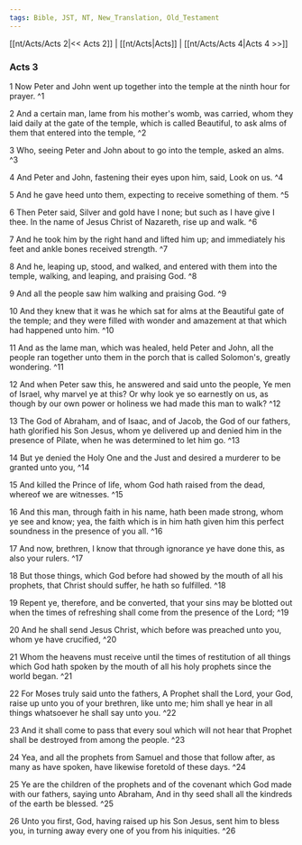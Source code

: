 ```yaml
---
tags: Bible, JST, NT, New_Translation, Old_Testament
---
```


[[nt/Acts/Acts 2|<< Acts 2]] | [[nt/Acts|Acts]] | [[nt/Acts/Acts 4|Acts 4 >>]]

### Acts 3

1 Now Peter and John went up together into the temple at the ninth hour for prayer.  ^1

2 And a certain man, lame from his mother\'s womb, was carried, whom they laid daily at the gate of the temple, which is called Beautiful, to ask alms of them that entered into the temple,  ^2

3 Who, seeing Peter and John about to go into the temple, asked an alms.  ^3

4 And Peter and John, fastening their eyes upon him, said, Look on us.  ^4

5 And he gave heed unto them, expecting to receive something of them.  ^5

6 Then Peter said, Silver and gold have I none; but such as I have give I thee. In the name of Jesus Christ of Nazareth, rise up and walk.  ^6

7 And he took him by the right hand and lifted him up; and immediately his feet and ankle bones received strength.  ^7

8 And he, leaping up, stood, and walked, and entered with them into the temple, walking, and leaping, and praising God.  ^8

9 And all the people saw him walking and praising God.  ^9

10 And they knew that it was he which sat for alms at the Beautiful gate of the temple; and they were filled with wonder and amazement at that which had happened unto him.  ^10

11 And as the lame man, which was healed, held Peter and John, all the people ran together unto them in the porch that is called Solomon\'s, greatly wondering.  ^11

12 And when Peter saw this, he answered and said unto the people, Ye men of Israel, why marvel ye at this? Or why look ye so earnestly on us, as though by our own power or holiness we had made this man to walk?  ^12

13 The God of Abraham, and of Isaac, and of Jacob, the God of our fathers, hath glorified his Son Jesus, whom ye delivered up and denied him in the presence of Pilate, when he was determined to let him go.  ^13

14 But ye denied the Holy One and the Just and desired a murderer to be granted unto you,  ^14

15 And killed the Prince of life, whom God hath raised from the dead, whereof we are witnesses.  ^15

16 And this man, through faith in his name, hath been made strong, whom ye see and know; yea, the faith which is in him hath given him this perfect soundness in the presence of you all.  ^16

17 And now, brethren, I know that through ignorance ye have done this, as also your rulers.  ^17

18 But those things, which God before had showed by the mouth of all his prophets, that Christ should suffer, he hath so fulfilled.  ^18

19 Repent ye, therefore, and be converted, that your sins may be blotted out when the times of refreshing shall come from the presence of the Lord;  ^19

20 And he shall send Jesus Christ, which before was preached unto you, whom ye have crucified,  ^20

21 Whom the heavens must receive until the times of restitution of all things which God hath spoken by the mouth of all his holy prophets since the world began.  ^21

22 For Moses truly said unto the fathers, A Prophet shall the Lord, your God, raise up unto you of your brethren, like unto me; him shall ye hear in all things whatsoever he shall say unto you.  ^22

23 And it shall come to pass that every soul which will not hear that Prophet shall be destroyed from among the people.  ^23

24 Yea, and all the prophets from Samuel and those that follow after, as many as have spoken, have likewise foretold of these days.  ^24

25 Ye are the children of the prophets and of the covenant which God made with our fathers, saying unto Abraham, And in thy seed shall all the kindreds of the earth be blessed.  ^25

26 Unto you first, God, having raised up his Son Jesus, sent him to bless you, in turning away every one of you from his iniquities.  ^26

 
